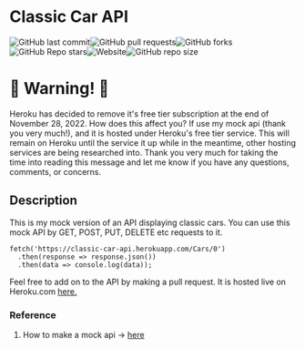 # Classic Car API

<img alt="GitHub last commit" src="https://img.shields.io/github/last-commit/HerndonE/Classic-Car-API?style=plastic"><img alt="GitHub pull requests" src="https://img.shields.io/github/issues-pr/HerndonE/Classic-Car-API?style=plastic"><img alt="GitHub forks" src="https://img.shields.io/github/forks/HerndonE/Classic-Car-API?style=plastic"><img alt="GitHub Repo stars" src="https://img.shields.io/github/stars/HerndonE/Classic-Car-API?style=plastic"><img alt="Website" src="https://img.shields.io/website?style=plastic&url=https%3A%2F%2Fclassic-car-api.herokuapp.com%2FCars"><img alt="GitHub repo size" src="https://img.shields.io/github/repo-size/HerndonE/Classic-Car-API?style=plastic">

# 🚨 Warning! 🚨
Heroku has decided to remove it's free tier subscription at the end of November 28, 2022.
How does this affect you? If use my mock api (thank you very much!), and it is hosted under Heroku's free tier service. This will remain on Heroku until the service it up while in the meantime, other hosting services are being researched into. Thank you very much for taking the time into reading this message and let me know if you have any questions, comments, or concerns.


## Description
This is my mock version of an API displaying classic cars. You can use this mock API by GET, POST, PUT, DELETE etc requests to it. 

```
fetch('https://classic-car-api.herokuapp.com/Cars/0')
  .then(response => response.json())
  .then(data => console.log(data));
```
Feel free to add on to the API by making a pull request. It is hosted live on Heroku.com [here.](https://classic-car-api.herokuapp.com/)
  
### Reference
1. How to make a mock api -> [here](https://www.youtube.com/watch?v=FLnxgSZ0DG4&ab_channel=CodewithAniaKub%C3%B3w)
